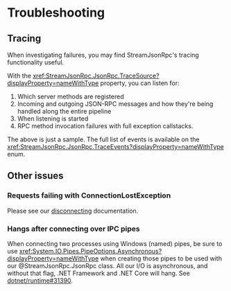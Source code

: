 # Troubleshooting

## Tracing

When investigating failures, you may find StreamJsonRpc's tracing functionality useful.

With the <xref:StreamJsonRpc.JsonRpc.TraceSource?displayProperty=nameWithType> property, you can listen for:

1. Which server methods are registered
1. Incoming and outgoing JSON-RPC messages and how they're being handled along the entire pipeline
1. When listening is started
1. RPC method invocation failures with full exception callstacks.

The above is just a sample. The full list of events is available on the <xref:StreamJsonRpc.JsonRpc.TraceEvents?displayProperty=nameWithType> enum.

## Other issues

### Requests failing with ConnectionLostException

Please see our [disconnecting](disconnecting.md) documentation.

### Hangs after connecting over IPC pipes

When connecting two processes using Windows (named) pipes, be sure to use <xref:System.IO.Pipes.PipeOptions.Asynchronous?displayProperty=nameWithType>
when creating those pipes to be used with our @StreamJsonRpc.JsonRpc class. All our I/O is asynchronous, and
without that flag, .NET Framework and .NET Core will hang.
See [dotnet/runtime#31390](https://github.com/dotnet/runtime/issues/31390).
